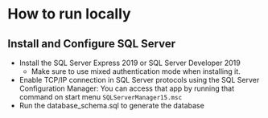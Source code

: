 # How to run locally
## Install and Configure SQL Server
* Install the SQL Server Express 2019 or SQL Server Developer 2019
  - Make sure to use mixed authentication mode when installing it.
* Enable TCP/IP connection in SQL Server protocols using the SQL Server Configuration Manager:  You can access that app by running that command on start menu `SQLServerManager15.msc`
* Run the database_schema.sql to generate the database
